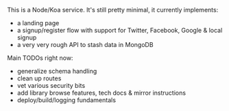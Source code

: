 This is a Node/Koa service. It's still pretty minimal, it currently implements:

- a landing page
- a signup/register flow with support for Twitter, Facebook, Google & local signup
- a very very rough API to stash data in MongoDB

Main TODOs right now:

- generalize schema handling
- clean up routes
- vet various security bits
- add library browse features, tech docs & mirror instructions
- deploy/build/logging fundamentals
